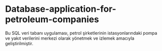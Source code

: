 # Database-application-for-petroleum-companies
Bu SQL veri tabanı uygulaması, petrol şirketlerinin istasyonlarındaki pompa ve yakıt verilerini merkezi olarak yönetmek ve izlemek amacıyla geliştirilmiştir. 
